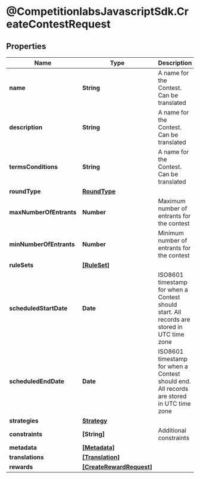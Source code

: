 # @CompetitionlabsJavascriptSdk.CreateContestRequest

## Properties

Name | Type | Description | Notes
------------ | ------------- | ------------- | -------------
**name** | **String** | A name for the Contest. Can be translated | 
**description** | **String** | A name for the Contest. Can be translated | [optional] 
**termsConditions** | **String** | A name for the Contest. Can be translated | [optional] 
**roundType** | [**RoundType**](docs/RoundType.md) |  | 
**maxNumberOfEntrants** | **Number** | Maximum number of entrants for the contest | [optional] 
**minNumberOfEntrants** | **Number** | Minimum number of entrants for the contest | [optional] 
**ruleSets** | [**[RuleSet]**](docs/RuleSet.md) |  | 
**scheduledStartDate** | **Date** | ISO8601 timestamp for when a Contest should start. All records are stored in UTC time zone | [optional] 
**scheduledEndDate** | **Date** | ISO8601 timestamp for when a Contest should end. All records are stored in UTC time zone | [optional] 
**strategies** | [**Strategy**](docs/Strategy.md) |  | [optional] 
**constraints** | **[String]** | Additional constraints | [optional] 
**metadata** | [**[Metadata]**](docs/Metadata.md) |  | [optional] 
**translations** | [**[Translation]**](docs/Translation.md) |  | [optional] 
**rewards** | [**[CreateRewardRequest]**](docs/CreateRewardRequest.md) |  | [optional] 


